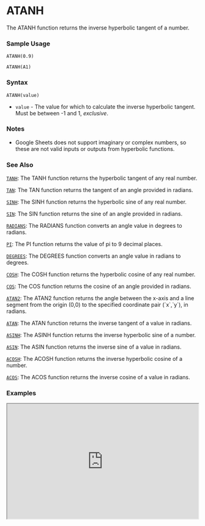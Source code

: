 # ATANH

The ATANH function returns the inverse hyperbolic tangent of a number.

### Sample Usage

`ATANH(0.9)`

`ATANH(A1)`

### Syntax

`ATANH(value)`

* `value` - The value for which to calculate the inverse hyperbolic tangent. Must be between -1 and 1, *exclusive*.

### Notes

* Google Sheets does not support imaginary or complex numbers, so these are not valid inputs or outputs from hyperbolic functions.

### See Also

[`TANH`](https://support.google.com/docs/answer/3093755): The TANH function returns the hyperbolic tangent of any real number.

[`TAN`](https://support.google.com/docs/answer/3093586): The TAN function returns the tangent of an angle provided in radians.

[`SINH`](https://support.google.com/docs/answer/3093517): The SINH function returns the hyperbolic sine of any real number.

[`SIN`](https://support.google.com/docs/answer/3093447): The SIN function returns the sine of an angle provided in radians.

[`RADIANS`](https://support.google.com/docs/answer/3093437): The RADIANS function converts an angle value in degrees to radians.

[`PI`](https://support.google.com/docs/answer/3093432): The PI function returns the value of pi to 9 decimal places.

[`DEGREES`](https://support.google.com/docs/answer/3093481): The DEGREES function converts an angle value in radians to degrees.

[`COSH`](https://support.google.com/docs/answer/3093477): The COSH function returns the hyperbolic cosine of any real number.

[`COS`](https://support.google.com/docs/answer/3093476): The COS function returns the cosine of an angle provided in radians.

[`ATAN2`](https://support.google.com/docs/answer/3093468): The ATAN2 function returns the angle between the x-axis and a line segment from the origin (0,0) to the specified coordinate pair (\`x\`,\`y\`), in radians.

[`ATAN`](https://support.google.com/docs/answer/3093395): The ATAN function returns the inverse tangent of a value in radians.

[`ASINH`](https://support.google.com/docs/answer/3093393): The ASINH function returns the inverse hyperbolic sine of a number.

[`ASIN`](https://support.google.com/docs/answer/3093464): The ASIN function returns the inverse sine of a value in radians.

[`ACOSH`](https://support.google.com/docs/answer/3093391): The ACOSH function returns the inverse hyperbolic cosine of a number.

[`ACOS`](https://support.google.com/docs/answer/3093461): The ACOS function returns the inverse cosine of a value in radians.

### Examples

<iframe height="300" src="https://docs.google.com/spreadsheet/pub?key=0As3tAuweYU9QdG1tTm90aEJ5b09MbUdHTnZnd2lETWc&output=html" width="500"></iframe>
